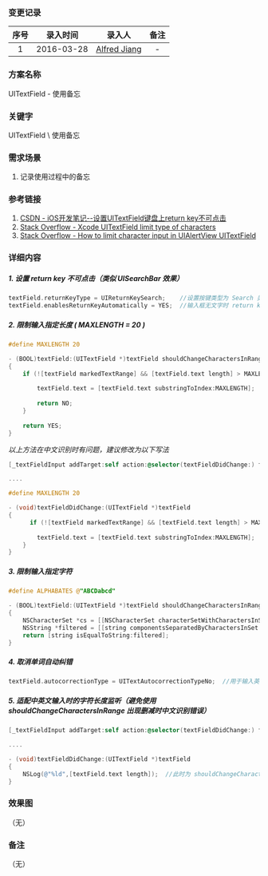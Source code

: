 ### 变更记录

| 序号 | 录入时间 | 录入人 | 备注 |
|:--------:|:--------:|:--------:|:--------:|
| 1 | 2016-03-28 | [Alfred Jiang](https://github.com/viktyz) | - |

### 方案名称

UITextField - 使用备忘

### 关键字

UITextField \ 使用备忘

### 需求场景

1. 记录使用过程中的备忘

### 参考链接

1. [CSDN - iOS开发笔记--设置UITextField键盘上return key不可点击](http://blog.csdn.net/hopedark/article/details/25407011)
2. [Stack Overflow - Xcode UITextField limit type of characters](http://stackoverflow.com/questions/22471468/xcode-uitextfield-limit-type-of-characters)
3. [Stack Overflow - How to limit character input in UIAlertView UITextField](http://stackoverflow.com/questions/24281508/how-to-limit-character-input-in-uialertview-uitextfield)


### 详细内容

##### 1. 设置 return key 不可点击（类似 UISearchBar 效果）
```objectivec
textField.returnKeyType = UIReturnKeySearch; 	//设置按键类型为 Search 类型，return key 变为 "Search" 或 "搜索"
textField.enablesReturnKeyAutomatically = YES; 	//输入框无文字时 return key 灰色不可点 
```

##### 2. 限制输入指定长度 ( MAXLENGTH = 20 )
```objectivec
#define MAXLENGTH 20

- (BOOL)textField:(UITextField *)textField shouldChangeCharactersInRange:(NSRange)range replacementString:(NSString *)string
{    
    if (![textField markedTextRange] && [textField.text length] > MAXLENGTH) {
        
        textField.text = [textField.text substringToIndex:MAXLENGTH];
        
        return NO;
    }
    
    return YES;
}
```

*以上方法在中文识别时有问题，建议修改为以下写法*

```objectivec
[_textFieldInput addTarget:self action:@selector(textFieldDidChange:) forControlEvents:UIControlEventEditingChanged];   //在 viewDidLoad 中注册 UIControlEventEditingChanged 监听事件

....

#define MAXLENGTH 20

- (void)textFieldDidChange:(UITextField *)textField
{
      if (![textField markedTextRange] && [textField.text length] > MAXLENGTH) {
        
        textField.text = [textField.text substringToIndex:MAXLENGTH];
    }
}
```

##### 3. 限制输入指定字符
```objectivec
#define ALPHABATES @"ABCDabcd"

- (BOOL)textField:(UITextField *)textField shouldChangeCharactersInRange:(NSRange)range replacementString:(NSString *)string
{
    NSCharacterSet *cs = [[NSCharacterSet characterSetWithCharactersInString:ALPHABATES] invertedSet];
    NSString *filtered = [[string componentsSeparatedByCharactersInSet:cs] componentsJoinedByString:@""];
    return [string isEqualToString:filtered];
}
```

##### 4. 取消单词自动纠错
```objectivec
textField.autocorrectionType = UITextAutocorrectionTypeNo;  //用于输入英文 id 时，避免误纠正
```

##### 5. 适配中英文输入时的字符长度监听（避免使用 shouldChangeCharactersInRange 出现删减时中文识别错误）
```objectivec
[_textFieldInput addTarget:self action:@selector(textFieldDidChange:) forControlEvents:UIControlEventEditingChanged];   //在 viewDidLoad 中注册 UIControlEventEditingChanged 监听事件

....

- (void)textFieldDidChange:(UITextField *)textField
{
    NSLog(@"%ld",[textField.text length]);  //此时为 shouldChangeCharactersInRange 执行后的正确长度
}
```

### 效果图
（无）

### 备注
（无）